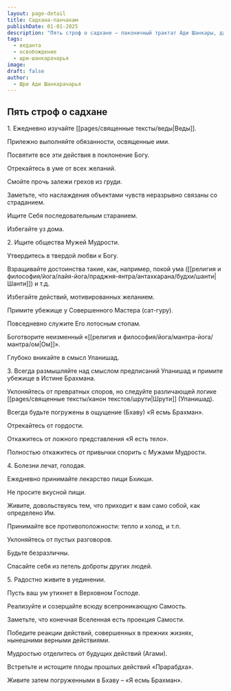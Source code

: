 ```yaml
---
layout: page-detail
title: Садхана-панчакам
publishDate: 01-01-2025
description: "Пять строф о садхане — лаконичный трактат Ади Шанкары, дающий практические наставления для духовного искателя. В пяти строфах изложены ключевые шаги: ежедневное изучение Вед, исполнение предписанных обязанностей, отказ от желаний, поиск общества мудрых, служение Гуру, размышление над истиной Брахмана, принятие противоположностей жизни, уединение и постоянное осознание своей истинной природы. Главная цель — реализация тождества Атмана и Брахмана, освобождение от иллюзий и последствий кармы."
tags:
  - веданта
  - освобождение
  - шри-шанкарачарья
image: 
draft: false
author:
  - Шри Ади Шанкарачарья
---
```


## Пять строф о садхане
 1\. Ежедневно изучайте [[pages/священные тексты/веды|Веды]].

 Прилежно выполняйте обязанности, освященные ими.

 Посвятите все эти действия в поклонение Богу.

 Отрекайтесь в уме от всех желаний.

 Смойте прочь залежи грехов из груди.

 Заметьте, что наслаждения объектами чувств неразрывно связаны со страданием.

 Ищите Себя последовательным старанием.

 Избегайте уз дома.

  
 2\. Ищите общества Мужей Мудрости.

 Утвердитесь в твердой любви к Богу.

 Взращивайте достоинства такие, как, например, покой ума ([[религия и философия/йога/лайя-йога/праджня-янтра/антахкарана/будхи/шанти|Шанти]]) и т.д.

 Избегайте действий, мотивированных желанием.

 Примите убежище у Совершенного Мастера (сат-гуру).

 Повседневно служите Его лотосным стопам.

 Боготворите неизменный «[[религия и философия/йога/мантра-йога/мантра/ом|Ом]]».

 Глубоко вникайте в смысл Упанишад.

  
 3\. Всегда размышляйте над смыслом предписаний Упанишад и примите убежище в Истине Брахмана.

 Уклоняйтесь от превратных споров, но следуйте различающей логике [[pages/священные тексты/канон текстов/шрути|Шрути]] (Упанишад).

 Всегда будьте погружены в ощущение (Бхаву) «Я есмь Брахман».

 Отрекайтесь от гордости.

 Откажитесь от ложного представления «Я есть тело».

 Полностью откажитесь от привычки спорить с Мужами Мудрости.

  
 4\. Болезни лечат, голодая.

 Ежедневно принимайте лекарство пищи Бхикши.

 Не просите вкусной пищи.

 Живите, довольствуясь тем, что приходит к вам само собой, как определено Им.

 Принимайте все противоположности: тепло и холод, и т.п.

 Уклоняйтесь от пустых разговоров.

 Будьте безразличны.

 Спасайте себя из петель доброты других людей.

  
 5\. Радостно живите в уединении.

 Пусть ваш ум утихнет в Верховном Господе.

 Реализуйте и созерцайте всюду всепроникающую Самость.

 Заметьте, что конечная Вселенная есть проекция Самости.

 Победите реакции действий, совершенных в прежних жизнях, нынешними верными действиями.

 Мудростью отделитесь от будущих действий (Агами).

 Встретьте и истощите плоды прошлых действий «Прарабдха».

 Живите затем погруженными в Бхаву – «Я есмь Брахман».
